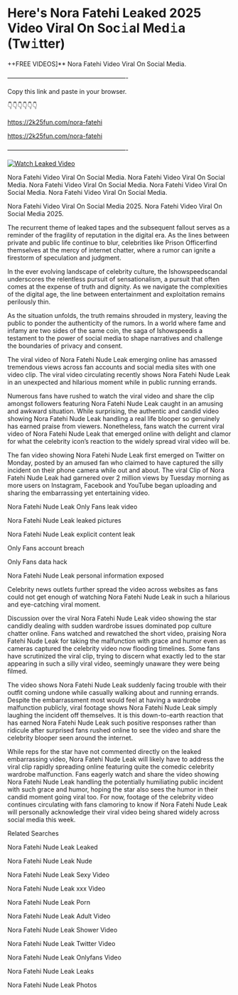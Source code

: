 # Here's Nora Fatehi Leaked 2025 Video Viral On Soc𝚒al Med𝚒a (Tw𝚒tter)

++FREE VIDEOS]** Nora Fatehi Video Viral On Social Media.

———————————————————-

Copy this link and paste in your browser.

👇👇👇👇👇👇

https://2k25fun.com/nora-fatehi

https://2k25fun.com/nora-fatehi

———————————————————-

[![Watch Leaked Video](https://miro.medium.com/v2/resize:fit:828/format:webp/1*cilzJN44JGOrTw9NJCrNHA.gif "Watch Leaked Video")](https://2k25fun.com/nora-fatehi)

Nora Fatehi Video Viral On Social Media. Nora Fatehi Video Viral On Social Media. Nora Fatehi Video Viral On Social Media. Nora Fatehi Video Viral On Social Media. Nora Fatehi Video Viral On Social Media.

Nora Fatehi Video Viral On Social Media 2025. Nora Fatehi Video Viral On Social Media 2025.

The recurrent theme of leaked tapes and the subsequent fallout serves as a reminder of the fragility of reputation in the digital era. As the lines between private and public life continue to blur, celebrities like Prison Officerfind themselves at the mercy of internet chatter, where a rumor can ignite a firestorm of speculation and judgment.

In the ever evolving landscape of celebrity culture, the Ishowspeedscandal underscores the relentless pursuit of sensationalism, a pursuit that often comes at the expense of truth and dignity. As we navigate the complexities of the digital age, the line between entertainment and exploitation remains perilously thin.

As the situation unfolds, the truth remains shrouded in mystery, leaving the public to ponder the authenticity of the rumors. In a world where fame and infamy are two sides of the same coin, the saga of Ishowspeedis a testament to the power of social media to shape narratives and challenge the boundaries of privacy and consent.

The viral video of Nora Fatehi Nude Leak emerging online has amassed tremendous views across fan accounts and social media sites with one video clip. The viral video circulating recently shows Nora Fatehi Nude Leak in an unexpected and hilarious moment while in public running errands.

Numerous fans have rushed to watch the viral video and share the clip amongst followers featuring Nora Fatehi Nude Leak caught in an amusing and awkward situation. While surprising, the authentic and candid video showing Nora Fatehi Nude Leak handling a real life blooper so genuinely has earned praise from viewers. Nonetheless, fans watch the current viral video of Nora Fatehi Nude Leak that emerged online with delight and clamor for what the celebrity icon’s reaction to the widely spread viral video will be.

The fan video showing Nora Fatehi Nude Leak first emerged on Twitter on Monday, posted by an amused fan who claimed to have captured the silly incident on their phone camera while out and about. The viral Clip of Nora Fatehi Nude Leak had garnered over 2 million views by Tuesday morning as more users on Instagram, Facebook and YouTube began uploading and sharing the embarrassing yet entertaining video.

Nora Fatehi Nude Leak Only Fans leak video

Nora Fatehi Nude Leak leaked pictures

Nora Fatehi Nude Leak explicit content leak

Only Fans account breach

Only Fans data hack

Nora Fatehi Nude Leak personal information exposed

Celebrity news outlets further spread the video across websites as fans could not get enough of watching Nora Fatehi Nude Leak in such a hilarious and eye-catching viral moment.

Discussion over the viral Nora Fatehi Nude Leak video showing the star candidly dealing with sudden wardrobe issues dominated pop culture chatter online. Fans watched and rewatched the short video, praising Nora Fatehi Nude Leak for taking the malfunction with grace and humor even as cameras captured the celebrity video now flooding timelines. Some fans have scrutinized the viral clip, trying to discern what exactly led to the star appearing in such a silly viral video, seemingly unaware they were being filmed.

The video shows Nora Fatehi Nude Leak suddenly facing trouble with their outfit coming undone while casually walking about and running errands. Despite the embarrassment most would feel at having a wardrobe malfunction publicly, viral footage shows Nora Fatehi Nude Leak simply laughing the incident off themselves. It is this down-to-earth reaction that has earned Nora Fatehi Nude Leak such positive responses rather than ridicule after surprised fans rushed online to see the video and share the celebrity blooper seen around the internet.

While reps for the star have not commented directly on the leaked embarrassing video, Nora Fatehi Nude Leak will likely have to address the viral clip rapidly spreading online featuring quite the comedic celebrity wardrobe malfunction. Fans eagerly watch and share the video showing Nora Fatehi Nude Leak handling the potentially humiliating public incident with such grace and humor, hoping the star also sees the humor in their candid moment going viral too. For now, footage of the celebrity video continues circulating with fans clamoring to know if Nora Fatehi Nude Leak will personally acknowledge their viral video being shared widely across social media this week.

Related Searches

Nora Fatehi Nude Leak Leaked

Nora Fatehi Nude Leak Nude

Nora Fatehi Nude Leak Sexy Video

Nora Fatehi Nude Leak xxx Video

Nora Fatehi Nude Leak Porn

Nora Fatehi Nude Leak Adult Video

Nora Fatehi Nude Leak Shower Video

Nora Fatehi Nude Leak Twitter Video

Nora Fatehi Nude Leak Onlyfans Video

Nora Fatehi Nude Leak Leaks

Nora Fatehi Nude Leak Photos